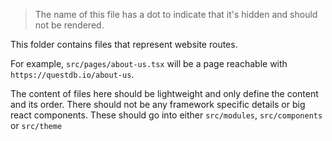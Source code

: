> The name of this file has a dot to indicate that it's hidden and
> should not be rendered.

This folder contains files that represent website routes.

For example, `src/pages/about-us.tsx` will be a page reachable with `https://questdb.io/about-us`.

The content of files here should be lightweight and only define the
content and its order. There should not be any framework specific
details or big react components. These should go into either
`src/modules`, `src/components` or `src/theme`

